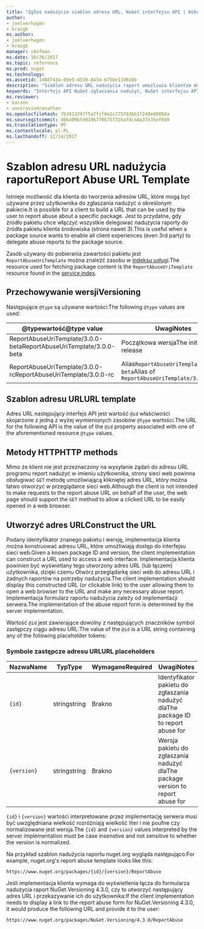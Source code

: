 ```yaml
---
title: "Zgłoś nadużycie szablon adresu URL, NuGet interfejsu API | Dokumentacja firmy Microsoft"
author:
- joelverhagen
- kraigb
ms.author:
- joelverhagen
- kraigb
manager: skofman
ms.date: 10/26/2017
ms.topic: reference
ms.prod: nuget
ms.technology: 
ms.assetid: 148d743a-09e5-4539-8454-675be11902db
description: "Szablon adresu URL nadużycia raport umożliwia klientom do wyświetlenia łącza nadużycia raportu w jego interfejsie użytkownika."
keywords: "Interfejs API NuGet zgłaszania nadużyć, NuGet interfejsu API plików zgodne, szablon adres URL raportu NuGet.org"
ms.reviewer:
- karann
- unniravindranathan
ms.openlocfilehash: 7b3413297f5a7fcf0e2c7757036b1f240ed0058a
ms.sourcegitcommit: d0ba99bfe019b779b75731bafdca8a37e35ef0d9
ms.translationtype: MT
ms.contentlocale: pl-PL
ms.lasthandoff: 12/14/2017
---
```

# <a name="report-abuse-url-template"></a><span data-ttu-id="ade07-104">Szablon adresu URL nadużycia raportu</span><span class="sxs-lookup"><span data-stu-id="ade07-104">Report Abuse URL Template</span></span>

<span data-ttu-id="ade07-105">Istnieje możliwość dla klienta do tworzenia adresów URL, które mogą być używane przez użytkownika do zgłaszania nadużyć o określonym pakiecie.</span><span class="sxs-lookup"><span data-stu-id="ade07-105">It is possible for a client to build a URL that can be used by the user to report abuse about a specific package.</span></span> <span data-ttu-id="ade07-106">Jest to przydatne, gdy źródło pakietu chce włączyć wszystkie delegować nadużycia raporty do źródła pakietu klienta środowiska (strona nawet 3).</span><span class="sxs-lookup"><span data-stu-id="ade07-106">This is useful when a package source wants to enable all client experiences (even 3rd party) to delegate abuse reports to the package source.</span></span>

<span data-ttu-id="ade07-107">Zasób używany do pobierania zawartości pakietu jest `ReportAbuseUriTemplate` można znaleźć zasobu w [indeksu usługi](service-index.md).</span><span class="sxs-lookup"><span data-stu-id="ade07-107">The resource used for fetching package content is the `ReportAbuseUriTemplate` resource found in the [service index](service-index.md).</span></span>

## <a name="versioning"></a><span data-ttu-id="ade07-108">Przechowywanie wersji</span><span class="sxs-lookup"><span data-stu-id="ade07-108">Versioning</span></span>

<span data-ttu-id="ade07-109">Następujące `@type` są używane wartości:</span><span class="sxs-lookup"><span data-stu-id="ade07-109">The following `@type` values are used:</span></span>

<span data-ttu-id="ade07-110">@typewartość</span><span class="sxs-lookup"><span data-stu-id="ade07-110">@type value</span></span>                       | <span data-ttu-id="ade07-111">Uwagi</span><span class="sxs-lookup"><span data-stu-id="ade07-111">Notes</span></span>
--------------------------------- | -----
<span data-ttu-id="ade07-112">ReportAbuseUriTemplate/3.0.0-beta</span><span class="sxs-lookup"><span data-stu-id="ade07-112">ReportAbuseUriTemplate/3.0.0-beta</span></span> | <span data-ttu-id="ade07-113">Początkowa wersja</span><span class="sxs-lookup"><span data-stu-id="ade07-113">The initial release</span></span>
<span data-ttu-id="ade07-114">ReportAbuseUriTemplate/3.0.0-rc</span><span class="sxs-lookup"><span data-stu-id="ade07-114">ReportAbuseUriTemplate/3.0.0-rc</span></span>   | <span data-ttu-id="ade07-115">Alias`ReportAbuseUriTemplate/3.0.0-beta`</span><span class="sxs-lookup"><span data-stu-id="ade07-115">Alias of `ReportAbuseUriTemplate/3.0.0-beta`</span></span>

## <a name="url-template"></a><span data-ttu-id="ade07-116">Szablon adresu URL</span><span class="sxs-lookup"><span data-stu-id="ade07-116">URL template</span></span>

<span data-ttu-id="ade07-117">Adres URL następujący interfejs API jest wartość `@id` właściwości skojarzone z jedną z wyżej wymienionych zasobów `@type` wartości.</span><span class="sxs-lookup"><span data-stu-id="ade07-117">The URL for the following API is the value of the `@id` property associated with one of the aforementioned resource `@type` values.</span></span>

## <a name="http-methods"></a><span data-ttu-id="ade07-118">Metody HTTP</span><span class="sxs-lookup"><span data-stu-id="ade07-118">HTTP methods</span></span>

<span data-ttu-id="ade07-119">Mimo że klient nie jest przeznaczony na wysyłanie żądań do adresu URL programu report nadużyć w imieniu użytkownika, strony sieci web powinna obsługiwać `GET` metodę umożliwiającą klikniętej adres URL, który można łatwo otworzyć w przeglądarce sieci web.</span><span class="sxs-lookup"><span data-stu-id="ade07-119">Although the client is not intended to make requests to the report abuse URL on behalf of the user, the web page should support the `GET` method to allow a clicked URL to be easily opened in a web browser.</span></span>

## <a name="construct-the-url"></a><span data-ttu-id="ade07-120">Utworzyć adres URL</span><span class="sxs-lookup"><span data-stu-id="ade07-120">Construct the URL</span></span>

<span data-ttu-id="ade07-121">Podany identyfikator znanego pakietu i wersję, implementacja klienta można konstruować adresu URL, które umożliwiają dostęp do interfejsu sieci web.</span><span class="sxs-lookup"><span data-stu-id="ade07-121">Given a known package ID and version, the client implementation can construct a URL used to access a web interface.</span></span> <span data-ttu-id="ade07-122">Implementacja klienta powinien być wyświetlany tego utworzony adres URL (lub łączem) użytkownika, dzięki czemu Otwórz przeglądarkę sieci web do adresu URL i żadnych raportów na potrzeby nadużycia.</span><span class="sxs-lookup"><span data-stu-id="ade07-122">The client implementation should display this constructed URL (or clickable link) to the user allowing them to open a web browser to the URL and make any necessary abuse report.</span></span> <span data-ttu-id="ade07-123">Implementacja formularz raportu nadużycia zależy od implementacji serwera.</span><span class="sxs-lookup"><span data-stu-id="ade07-123">The implementation of the abuse report form is determined by the server implementation.</span></span>

<span data-ttu-id="ade07-124">Wartość `@id` jest zawierające dowolny z następujących znaczników symbol zastępczy ciągu adresu URL:</span><span class="sxs-lookup"><span data-stu-id="ade07-124">The value of the `@id` is a URL string containing any of the following placeholder tokens:</span></span>

### <a name="url-placeholders"></a><span data-ttu-id="ade07-125">Symbole zastępcze adresu URL</span><span class="sxs-lookup"><span data-stu-id="ade07-125">URL placeholders</span></span>

<span data-ttu-id="ade07-126">Nazwa</span><span class="sxs-lookup"><span data-stu-id="ade07-126">Name</span></span>        | <span data-ttu-id="ade07-127">Typ</span><span class="sxs-lookup"><span data-stu-id="ade07-127">Type</span></span>    | <span data-ttu-id="ade07-128">Wymagane</span><span class="sxs-lookup"><span data-stu-id="ade07-128">Required</span></span> | <span data-ttu-id="ade07-129">Uwagi</span><span class="sxs-lookup"><span data-stu-id="ade07-129">Notes</span></span>
----------- | ------- | -------- | -----
`{id}`      | <span data-ttu-id="ade07-130">string</span><span class="sxs-lookup"><span data-stu-id="ade07-130">string</span></span>  | <span data-ttu-id="ade07-131">Brak</span><span class="sxs-lookup"><span data-stu-id="ade07-131">no</span></span>       | <span data-ttu-id="ade07-132">Identyfikator pakietu do zgłaszania nadużyć dla</span><span class="sxs-lookup"><span data-stu-id="ade07-132">The package ID to report abuse for</span></span>
`{version}` | <span data-ttu-id="ade07-133">string</span><span class="sxs-lookup"><span data-stu-id="ade07-133">string</span></span>  | <span data-ttu-id="ade07-134">Brak</span><span class="sxs-lookup"><span data-stu-id="ade07-134">no</span></span>       | <span data-ttu-id="ade07-135">Wersja pakietu do zgłaszania nadużyć dla</span><span class="sxs-lookup"><span data-stu-id="ade07-135">The package version to report abuse for</span></span>

<span data-ttu-id="ade07-136">`{id}` i `{version}` wartości interpretowane przez implementację serwera musi być uwzględniana wielkość rozróżniają wielkość liter i nie poufne czy normalizowane jest wersja.</span><span class="sxs-lookup"><span data-stu-id="ade07-136">The `{id}` and `{version}` values interpreted by the server implementation must be case insenstive and not sensitive to whether the version is normalized.</span></span>

<span data-ttu-id="ade07-137">Na przykład szablon nadużycia raportu nuget.org wygląda następująco:</span><span class="sxs-lookup"><span data-stu-id="ade07-137">For example, nuget.org's report abuse template looks like this:</span></span>

```
https://www.nuget.org/packages/{id}/{version}/ReportAbuse
```

<span data-ttu-id="ade07-138">Jeśli implementacja klienta wymaga do wyświetlenia łącza do formularza nadużycia raport NuGet.Versioning 4.3.0, czy to utworzyć następujący adres URL i przekazywanie ich do użytkownika:</span><span class="sxs-lookup"><span data-stu-id="ade07-138">If the client implementation needs to display a link to the report abuse form for NuGet.Versioning 4.3.0, it would produce the following URL and provide it to the user:</span></span>

```
https://www.nuget.org/packages/NuGet.Versioning/4.3.0/ReportAbuse
```